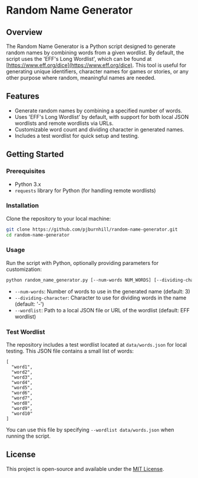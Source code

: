 # Random Name Generator

## Overview

The Random Name Generator is a Python script designed to generate random names by combining words from a given wordlist. By default, the script uses the 'EFF's Long Wordlist', which can be found at [https://www.eff.org/dice](https://www.eff.org/dice). This tool is useful for generating unique identifiers, character names for games or stories, or any other purpose where random, meaningful names are needed.

## Features

- Generate random names by combining a specified number of words.
- Uses 'EFF's Long Wordlist' by default, with support for both local JSON wordlists and remote wordlists via URLs.
- Customizable word count and dividing character in generated names.
- Includes a test wordlist for quick setup and testing.

## Getting Started

### Prerequisites

- Python 3.x
- `requests` library for Python (for handling remote wordlists)

### Installation

Clone the repository to your local machine:

```bash
git clone https://github.com/pjburnhill/random-name-generator.git
cd random-name-generator
```

### Usage

Run the script with Python, optionally providing parameters for customization:

```bash
python random_name_generator.py [--num-words NUM_WORDS] [--dividing-character DIVIDING_CHARACTER] [--wordlist WORDLIST]
```

- `--num-words`: Number of words to use in the generated name (default: 3)
- `--dividing-character`: Character to use for dividing words in the name (default: '-')
- `--wordlist`: Path to a local JSON file or URL of the wordlist (default: EFF wordlist)

### Test Wordlist

The repository includes a test wordlist located at `data/words.json` for local testing. This JSON file contains a small list of words:

```
[
  "word1",
  "word2",
  "word3",
  "word4",
  "word5",
  "word6",
  "word7",
  "word8",
  "word9",
  "word10"
]
```

You can use this file by specifying `--wordlist data/words.json` when running the script.

## License

This project is open-source and available under the [MIT License](LICENSE).
